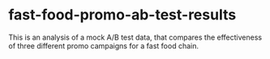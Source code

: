 # fast-food-promo-ab-test-results
This is an analysis of a mock A/B test data, that compares the effectiveness of three different promo campaigns for a fast food chain.
